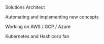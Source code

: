 Solutions Architect

Automating and implementing new concepts

Working on AWS / GCP / Azure

Kubernetes and Hashicorp fan
